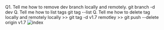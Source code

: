 Q1. Tell me how to remove dev branch locally and remotely.
git branch -d dev
Q. Tell me how to list tags
git tag --list
Q. Tell me how to delete tag locally and remotely
locally >> git tag -d v1.7
remotley >> git push --delete origin v1.7
![index](https://user-images.githubusercontent.com/13887135/169645930-b5b47ee0-e6a1-4dcf-8cd3-9d4d5608a2dd.jpg)
